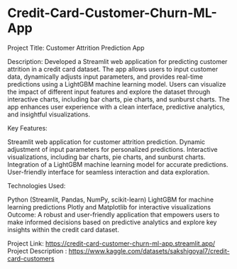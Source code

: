 # Credit-Card-Customer-Churn-ML-App

Project Title: Customer Attrition Prediction App

Description:
Developed a Streamlit web application for predicting customer attrition in a credit card dataset. The app allows users to input customer data, dynamically adjusts input parameters, and provides real-time predictions using a LightGBM machine learning model. Users can visualize the impact of different input features and explore the dataset through interactive charts, including bar charts, pie charts, and sunburst charts. The app enhances user experience with a clean interface, predictive analytics, and insightful visualizations.

Key Features:

Streamlit web application for customer attrition prediction.
Dynamic adjustment of input parameters for personalized predictions.
Interactive visualizations, including bar charts, pie charts, and sunburst charts.
Integration of a LightGBM machine learning model for accurate predictions.
User-friendly interface for seamless interaction and data exploration. <br/>

Technologies Used:

Python (Streamlit, Pandas, NumPy, scikit-learn)
LightGBM for machine learning predictions
Plotly and Matplotlib for interactive visualizations
Outcome:
A robust and user-friendly application that empowers users to make informed decisions based on predictive analytics and explore key insights within the credit card dataset.

Project Link: https://credit-card-customer-churn-ml-app.streamlit.app/ <br/>
Project Description : https://www.kaggle.com/datasets/sakshigoyal7/credit-card-customers
